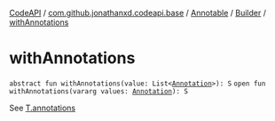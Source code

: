 [CodeAPI](../../../index.md) / [com.github.jonathanxd.codeapi.base](../../index.md) / [Annotable](../index.md) / [Builder](index.md) / [withAnnotations](.)

# withAnnotations

`abstract fun withAnnotations(value: List<`[`Annotation`](../../-annotation/index.md)`>): S`
`open fun withAnnotations(vararg values: `[`Annotation`](../../-annotation/index.md)`): S`

See [T.annotations](../annotations.md)

